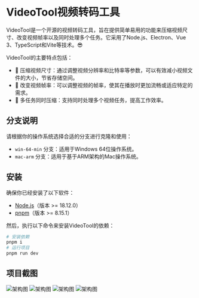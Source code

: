 # VideoTool视频转码工具


VideoTool是一个开源的视频转码工具，旨在提供简单易用的功能来压缩视频尺寸、改变视频帧率以及同时处理多个任务。它采用了Node.js、Electron、Vue 3、TypeScript和Vite等技术。😎

VideoTool的主要特点包括：
- 📼 压缩视频尺寸：通过调整视频分辨率和比特率等参数，可以有效减小视频文件的大小，节省存储空间。
- 🔄 改变视频帧率：可以调整视频的帧率，使其在播放时更加流畅或适应特定的需求。
- 💪 多任务同时压缩：支持同时处理多个视频任务，提高工作效率。

## 分支说明

请根据你的操作系统选择合适的分支进行克隆和使用：

- `win-64-min` 分支：适用于Windows 64位操作系统。
- `mac-arm` 分支：适用于基于ARM架构的Mac操作系统。


## 安装

确保你已经安装了以下软件：
- [Node.js](https://nodejs.org/)（版本 >= 18.12.0）
- [pnpm](https://pnpm.io/)（版本 >= 8.15.1）

然后，执行以下命令来安装VideoTool的依赖：

```bash
# 安装依赖
pnpm i  
# 运行项目
pnpm run dev
```

## 项目截图
![架构图](./doc/1.png)
![架构图](./doc/2.png)
![架构图](./doc/3.png)
![架构图](./doc/4.png)